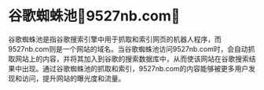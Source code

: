 # 谷歌蜘蛛池💯9527nb.com💯

谷歌蜘蛛池是指谷歌搜索引擎中用于抓取和索引网页的机器人程序，而9527nb.com则是一个网站的域名。当谷歌蜘蛛池访问9527nb.com时，会自动抓取网站上的内容，并将其加入到谷歌的搜索数据库中，从而使该网站在谷歌搜索结果中出现。通过谷歌蜘蛛池的抓取和索引，9527nb.com的内容能够被更多用户发现和访问，提升网站的曝光度和流量。